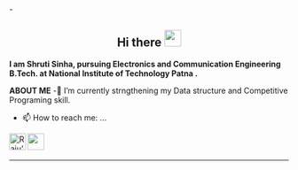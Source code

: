 -<h2 align="Center">  Hi there <img src="https://media.giphy.com/media/WUlplcMpOCEmTGBtBW/giphy.gif" width="30"> </h3>


**I am Shruti Sinha, pursuing **Electronics and Communication Engineering** B.Tech. at **National Institute of Technology Patna** .**

**ABOUT ME**
-🌱 I’m currently strngthening my Data structure and Competitive Programing skill.
- 📫 How to reach me: ...


<a href="https://www.linkedin.com/in/shruti-sinha-97b564199/">
  <img align="left" alt="Raju's Linkdein" width="30px" src="https://cdn.jsdelivr.net/npm/simple-icons@v3/icons/linkedin.svg" />


</a>
<a href="mailto:shrutis.ug18.ec@nitp.ac.in">
  <img align="left" alt="" width="30px" src="https://cdn4.iconfinder.com/data/icons/social-media-logos-6/512/112-gmail_email_mail-512.png" />
</a>
<br>
<br>
<hr>

